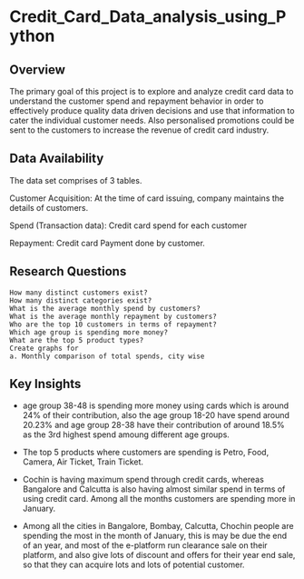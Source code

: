 # Credit_Card_Data_analysis_using_Python
## Overview
The primary goal of this project is to explore and analyze credit card data to understand the customer spend and repayment behavior in order to effectively produce quality data driven decisions and use that information to cater the individual customer needs. Also personalised promotions could be sent to the customers to increase the revenue of credit card industry.

## Data Availability
The data set comprises of 3 tables.

Customer Acquisition: At the time of card issuing, company maintains the details of customers.

Spend (Transaction data): Credit card spend for each customer

Repayment: Credit card Payment done by customer.

## Research Questions
```
How many distinct customers exist? 
How many distinct categories exist? 
What is the average monthly spend by customers? 
What is the average monthly repayment by customers? 
Who are the top 10 customers in terms of repayment? 
Which age group is spending more money?
What are the top 5 product types?
Create graphs for
a. Monthly comparison of total spends, city wise
```
## Key Insights
* age group 38-48 is spending more money using cards which is around 24% of their contribution, also the age group 18-20 have spend around 20.23% and age group 28-38 have their contribution of around 18.5% as the 3rd highest spend amoung different age groups.

* The top 5 products where customers are spending is Petro, Food, Camera, Air Ticket, Train Ticket.

* Cochin is having maximum spend through credit cards, whereas Bangalore and Calcutta is also having almost similar spend in terms of using credit card.
Among all the months customers are spending more in January.

* Among all the cities in Bangalore, Bombay, Calcutta, Chochin people are spending the most in the month of January, this is may be due the end of an year, and most of the e-platform run clearance sale on their platform, and also give lots of discount and offers for their year end sale, so that they can acquire lots and lots of potential customer.


